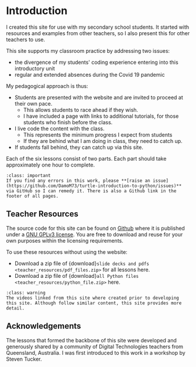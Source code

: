 # Introduction

I created this site for use with my secondary school students. It started with resources and examples from other teachers, so I also present this for other teachers to use.

This site supports my classroom practice by addressing two issues:

- the divergence of my students' coding experience entering into this introductory unit
- regular and extended absences during the Covid 19 pandemic

My pedagogical approach is thus:

- Students are presented with the website and are invited to proceed at their own pace.
  - This allows students to race ahead if they wish.
  - I have included a page with links to additional tutorials, for those students who finish before the class.
- I live code the content with the class.
  - This represents the minimum progress I expect from students
  - If they are behind what I am doing in class, they need to catch up.
- If students fall behind, they can catch up via this site.

Each of the six lessons consist of two parts. Each part should take approximately one hour to complete.

```{admonition} Corrections
:class: important
If you find any errors in this work, please **[raise an issue](https://github.com/DamoM73/turtle-introduction-to-python/issues)** via GitHub so I can remedy it. There is also a Github link in the footer of all pages.
```

## Teacher Resources

The source code for this site can be found on [Github](https://github.com/DamoM73/python-turtle-introduction.git) where it is published under a [GNU GPLv3 license](https://choosealicense.com/licenses/gpl-3.0/). You are free to download and reuse for your own purposes within the licensing requirements.

To use these resources without using the website:

- Download a zip file of {download}`slide decks and pdfs <teacher_resources/pdf_files.zip>` for all lessons here.
- Download a zip file of {download}`all Python files <teacher_resources/python_file.zip>` here.

```{admonition} Videos vs Website
:class: warning
The videos linked from this site where created prior to developing this site. Although follow similar content, this site provides more detail.
```

## Acknowledgements

The lessons that formed the backbone of this site were developed and generously shared by a community of Digital Technologies teachers from Queensland, Australia. I was first introduced to this work in a workshop by Steven Tucker.